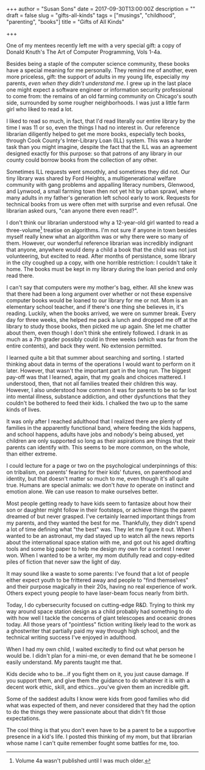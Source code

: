 +++
author = "Susan Sons"
date = 2017-09-30T13:00:00Z
description = ""
draft = false
slug = "gifts-all-kinds"
tags = ["musings", "childhood", "parenting", "books"]
title = "Gifts of All Kinds"

+++

One of my mentees recently left me with a very special gift: a copy of Donald Knuth's The Art of Computer Programming, Vols 1-4a.

Besides being a staple of the computer science community, these books have a special meaning for me personally.  They remind me of another, even more priceless, gift: the support of adults in my young life, especially my parents, *even when they didn't understand me*.  I grew up in the last place one might expect a software engineer or information security professional to come from: the remains of an old farming community on Chicago's south side, surrounded by some rougher neighborhoods.  I was just a little farm girl who liked to read a lot. 

I liked to read so much, in fact, that I'd read literally our entire library by the time I was 11 or so, even the things I had no interest in.  Our reference librarian diligently helped to get me more books, especially tech books, through Cook County's Inter-Library Loan (ILL) system.  This was a harder task than you might imagine, despite the fact that the ILL was an agreement designed exactly for this purpose: so that patrons of any library in our county could borrow books from the collection of any other.

Sometimes ILL requests went smoothly, and sometimes they did not.  Our tiny library was shared by Ford Heights, a multigenerational welfare community with gang problems and appalling literacy numbers, Glenwood, and Lynwood, a small farming town then not yet hit by urban sprawl, where many adults in my father's generation left school early to work.  Requests for technical books from us were often met with surprise and even refusal.  One librarian asked ours, "can anyone there even read?".

I don't think our librarian understood why a 12-year-old girl wanted to read a three-volume[^1] treatise on algorithms.  I'm not sure if anyone in town besides myself really knew what an algorithm was or why there were so many of them.  However, our wonderful reference librarian was incredibly indignant that anyone, anywhere would deny a child a book that the child was not just volunteering, but excited to read.  After months of persistance, some library in the city coughed up a copy, with one horrible restriction:  I couldn't take it home.  The books must be kept in my library during the loan period and only read there.

I can't say that computers were my mother's bag, either.  All she knew was that there had been a long argument over whether or not these expensive computer books would be loaned to our library for me or not.  Mom is an elementary school teacher, and if there's one thing she believes in, it's reading.  Luckily, when the books arrived, we were on summer break.  Every day for three weeks, she helped me pack a lunch and dropped me off at the library to study those books, then picked me up again.  She let me chatter about them, even though I don't think she entirely followed.  I drank in as much as a 7th grader possibly could in three weeks (which was far from the entire contents), and back they went.  No extension permitted.

I learned quite a bit that summer about searching and sorting.  I started thinking about data in terms of the operations I would want to perform on it later.  However, that wasn't the important part in the long run.  The biggest pay-off was that I learned, again, that my goals and choices mattered.  I understood, then, that not all families treated their children this way.  However, I also understood how common it was for parents to be so far lost into mental illness, substance addiction, and other dysfunctions that they couldn't be bothered to feed their kids.  I chalked the two up to the same kinds of lives.

It was only after I reached adulthood that I realized there are plenty of families in the apparently functional band, where feeding the kids happens, and school happens, adults have jobs and nobody's being abused, yet children are only supported so long as their aspirations are things that their parents can identify with.  This seems to be more common, on the whole, than either extreme.

I could lecture for a page or two on the psychological underpinnings of this: on tribalism, on parents' fearing for their kids' futures, on parenthood and identity, but that doesn't matter so much to me, even though it's all quite true.  Humans are special animals: we don't *have to* operate on instinct and emotion alone.  We can use reason to make ourselves better.

Most people getting ready to have kids seem to fantasize about how their son or daughter might follow in their footsteps, or achieve things the parent dreamed of but never grasped.  I've certainly learned important things from my parents, and they wanted the best for me.  Thankfully, they didn't spend a lot of time defining what "the best" was.  They let me figure it out.  When I wanted to be an astronaut, my dad stayed up to watch all the news reports about the international space station with me, and got out his aged drafting tools and some big paper to help me design my own for a contest I never won.  When I wanted to be a writer, my mom dutifully read and copy-edited piles of fiction that never saw the light of day.

It may sound like a waste to some parents: I've found that a lot of people either expect youth to be frittered away and people to "find themselves" and their purpose magically in their 20s, having no real experience of work.  Others expect young people to  have laser-beam focus nearly from birth.

Today, I do cybersecurity focused on cutting-edge R&D.  Trying to think my way around space station design as a child probably had something to do with how well I tackle the concerns of giant telescopes and oceanic drones today.  All those years of "pointless" fiction writing likely lead to the work as a ghostwriter that partially paid my way through high school, and the technical writing success I've enjoyed in adulthood.  

When I had my own child, I waited excitedly to find out what person he would be.  I didn't plan for a mini-me, or even demand that he be someone I easily understand.  My parents taught me that.

Kids decide who to be...if you fight them on it, you just cause damage.  If you support them, and give them the guidance to do whatever it is with a decent work ethic, skill, and ethics...you've given them an incredible gift.

Some of the saddest adults I know were kids from good families who did what was expected of them, and never considered that they had the option to do the things they were passionate about that didn't fit those expectations.

The cool thing is that you don't even have to be a parent to be a supportive presence in a kid's life.  I posted this thinking of my mom, but that librarian whose name I can't quite remember fought some battles for me, too.



[^1]: Volume 4a wasn't published until I was much older.

